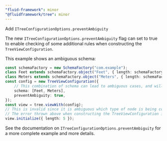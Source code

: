 ```yaml
---
"fluid-framework": minor
"@fluidframework/tree": minor
---
```


Add `ITreeConfigurationOptions.preventAmbiguity`

The new `ITreeConfigurationOptions.preventAmbiguity` flag can set to true to enable checking of some additional rules when constructing the `TreeViewConfiguration`.

This example shows an ambiguous schema:
```typescript
const schemaFactory = new SchemaFactory("com.example");
class Feet extends schemaFactory.object("Feet", { length: schemaFactory.number }) {}
class Meters extends schemaFactory.object("Meters", { length: schemaFactory.number }) {}
const config = new TreeViewConfiguration({
	// This combination of schema can lead to ambiguous cases, and will error since preventAmbiguity is true.
	schema: [Feet, Meters],
	preventAmbiguity: true,
});
const view = tree.viewWith(config);
// This is invalid since it is ambiguous which type of node is being constructed.
// The error thrown above when constructing the TreeViewConfiguration is because of this ambiguous case:
view.initialize({ length: 5 });

```

See the documentation on `ITreeConfigurationOptions.preventAmbiguity` for a more complete example and more details.
